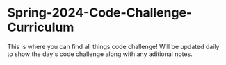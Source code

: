 # Spring-2024-Code-Challenge-Curriculum
This is where you can find all things code challenge! Will be updated daily to show the day's code challenge along with any aditional notes.
